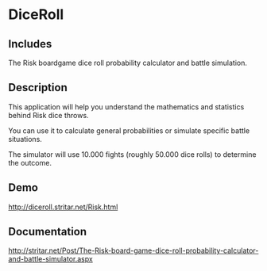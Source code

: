 # DiceRoll

## Includes
The Risk boardgame dice roll probability calculator and battle simulation. 

## Description
This application will help you understand the mathematics and statistics behind Risk dice throws. 

You can use it to calculate general probabilities or simulate specific battle situations. 

The simulator will use 10.000 fights (roughly 50.000 dice rolls) to determine the outcome.

## Demo
http://diceroll.stritar.net/Risk.html

## Documentation
http://stritar.net/Post/The-Risk-board-game-dice-roll-probability-calculator-and-battle-simulator.aspx
